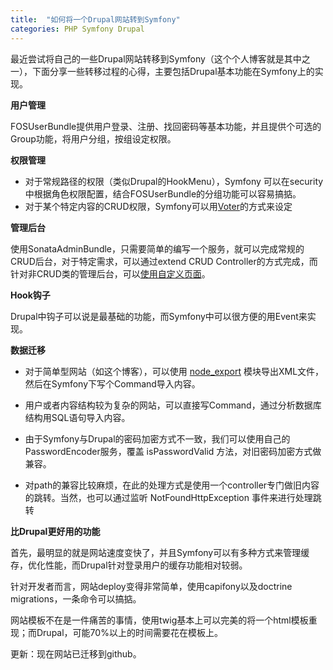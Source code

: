 ```yaml
---
title:  "如何将一个Drupal网站转到Symfony"
categories: PHP Symfony Drupal
---
```


最近尝试将自己的一些Drupal网站转移到Symfony（这个个人博客就是其中之一），下面分享一些转移过程的心得，主要包括Drupal基本功能在Symfony上的实现。

**用户管理**

FOSUserBundle提供用户登录、注册、找回密码等基本功能，并且提供个可选的Group功能，将用户分组，按组设定权限。

**权限管理**

* 对于常规路径的权限（类似Drupal的HookMenu），Symfony 可以在security中根据角色权限配置，结合FOSUserBundle的分组功能可以容易搞掂。
* 对于某个特定内容的CRUD权限，Symfony可以用[Voter](http://symfony.com/doc/current/cookbook/security/voters_data_permission.html)的方式来设定

**管理后台**

使用SonataAdminBundle，只需要简单的编写一个服务，就可以完成常规的CRUD后台，对于特定需求，可以通过extend CRUD Controller的方式完成，而针对非CRUD类的管理后台，可以[使用自定义页面](http://yplam.com/post/69)。

**Hook钩子**

Drupal中钩子可以说是最基础的功能，而Symfony中可以很方便的用Event来实现。

**数据迁移**

* 对于简单型网站（如这个博客），可以使用 [node_export](https://www.drupal.org/project/node_export) 模块导出XML文件，然后在Symfony下写个Command导入内容。

* 用户或者内容结构较为复杂的网站，可以直接写Command，通过分析数据库结构用SQL语句导入内容。

* 由于Symfony与Drupal的密码加密方式不一致，我们可以使用自己的PasswordEncoder服务，覆盖 isPasswordValid 方法，对旧密码加密方式做兼容。

* 对path的兼容比较麻烦，在此的处理方式是使用一个controller专门做旧内容的跳转。当然，也可以通过监听 NotFoundHttpException 事件来进行处理跳转

**比Drupal更好用的功能**

首先，最明显的就是网站速度变快了，并且Symfony可以有多种方式来管理缓存，优化性能，而Drupal针对登录用户的缓存功能相对较弱。

针对开发者而言，网站deploy变得非常简单，使用capifony以及doctrine migrations，一条命令可以搞掂。

网站模板不在是一件痛苦的事情，使用twig基本上可以完美的将一个html模板重现；而Drupal，可能70%以上的时间需要花在模板上。

更新：现在网站已迁移到github。
